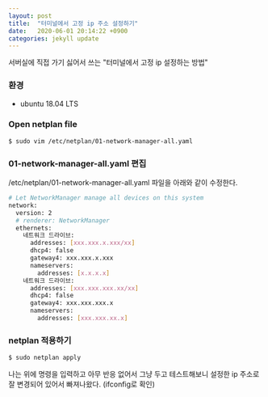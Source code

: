 ```yaml
---
layout: post
title:  "터미널에서 고정 ip 주소 설정하기"
date:   2020-06-01 20:14:22 +0900
categories: jekyll update
---
```


서버실에 직접 가기 싫어서 쓰는 "터미널에서 고정 ip 설정하는 방법"

### 환경
- ubuntu 18.04 LTS

### Open netplan file
```bash
$ sudo vim /etc/netplan/01-network-manager-all.yaml
```

### 01-network-manager-all.yaml 편집
/etc/netplan/01-network-manager-all.yaml 파일을 아래와 같이 수정한다.<br />
```bash
# Let NetworkManager manage all devices on this system
network:
  version: 2
  # renderer: NetworkManager
  ethernets:
    네트워크 드라이브:
      addresses: [xxx.xxx.x.xxx/xx]
      dhcp4: false
      gateway4: xxx.xxx.x.xxx
      nameservers:
        addresses: [x.x.x.x]
    네트워크 드라이브:
      addresses: [xxx.xxx.xxx.xx/xx]
      dhcp4: false
      gateway4: xxx.xxx.xxx.x
      nameservers:
        addresses: [xxx.xxx.xx.x]
```

### netplan 적용하기
```bash
$ sudo netplan apply
```

나는 위에 명령을 입력하고 아무 반응 없어서 그냥 두고 테스트해보니 설정한 ip 주소로 잘 변경되어 있어서 빠져나왔다. (ifconfig로 확인)